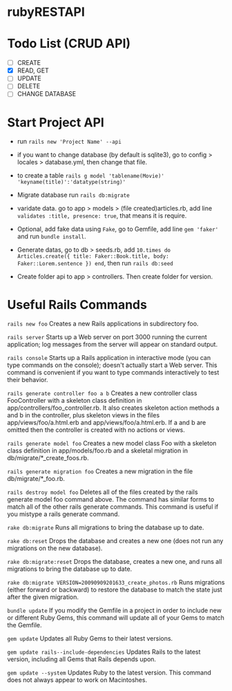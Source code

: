 # rubyRESTAPI

# Todo List (CRUD API)

- [ ] CREATE
- [X] READ, GET
- [ ] UPDATE
- [ ] DELETE
- [ ] CHANGE DATABASE

# Start Project API

- run `rails new 'Project Name' --api`
- if you want to change database (by default is sqlite3), go to config > locales > database.yml, then change that file.
- to create a table `rails g model 'tablename(Movie)' 'keyname(title)':'datatype(string)'`
- Migrate database run `rails db:migrate`
- varidate data. go to app > models > (file created)articles.rb, add line `validates :title, presence: true`, that means it is require.
- Optional, add fake data using `Fake`, go to Gemfile, add line `gem 'faker'` and run `bundle install`.
- Generate datas, go to db > seeds.rb, add `10.times do Articles.create({ title: Faker::Book.title, body: Faker::Lorem.sentence }) end`, then run `rails db:seed`

- Create folder api to app > controllers. Then create folder for version.

# Useful Rails Commands

`rails new foo`
Creates a new Rails applications in subdirectory foo.

`rails server`
Starts up a Web server on port 3000 running the current application; log messages from the server will appear on standard output.

`rails console`
Starts up a Rails application in interactive mode (you can type commands on the console); doesn't actually start a Web server. This command is convenient if you want to type commands interactively to test their behavior.

`rails generate controller foo a b`
Creates a new controller class FooController with a skeleton class definition in app/controllers/foo_controller.rb. It also creates skeleton action methods a and b in the controller, plus skeleton views in the files app/views/foo/a.html.erb and app/views/foo/a.html.erb. If a and b are omitted then the controller is created with no actions or views.

`rails generate model foo`
Creates a new model class Foo with a skeleton class definition in app/models/foo.rb and a skeletal migration in db/migrate/*_create_foos.rb.

`rails generate migration foo`
Creates a new migration in the file db/migrate/*_foo.rb.

`rails destroy model foo`
Deletes all of the files created by the rails generate model foo command above. The command has similar forms to match all of the other rails generate commands. This command is useful if you mistype a rails generate command.

`rake db:migrate`
Runs all migrations to bring the database up to date.

`rake db:reset`
Drops the database and creates a new one (does not run any migrations on the new database).

`rake db:migrate:reset`
Drops the database, creates a new one, and runs all migrations to bring the database up to date.

`rake db:migrate VERSION=20090909201633_create_photos.rb`
Runs migrations (either forward or backward) to restore the database to match the state just after the given migration.

`bundle update`
If you modify the Gemfile in a project in order to include new or different Ruby Gems, this command will update all of your Gems to match the Gemfile.

`gem update`
Updates all Ruby Gems to their latest versions.

`gem update rails--include-dependencies`
Updates Rails to the latest version, including all Gems that Rails depends upon.

`gem update --system`
Updates Ruby to the latest version. This command does not always appear to work on Macintoshes.

